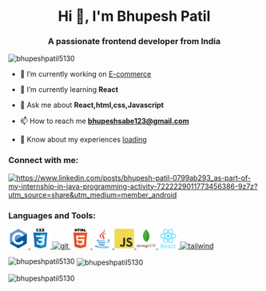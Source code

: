 <h1 align="center">Hi 👋, I'm Bhupesh Patil</h1>
<h3 align="center">A passionate frontend developer from India</h3>

<p align="left"> <img src="https://komarev.com/ghpvc/?username=bhupeshpatil5130&label=Profile%20views&color=0e75b6&style=flat" alt="bhupeshpatil5130" /> </p>

- 🔭 I’m currently working on [E-commerce](https://e-commerce-omega-ruby.vercel.app/)

- 🌱 I’m currently learning **React**

- 💬 Ask me about **React,html,css,Javascript**

- 📫 How to reach me **bhupeshsabe123@gmail.com**

- 📄 Know about my experiences [loading](loading)

<h3 align="left">Connect with me:</h3>
<p align="left">
<a href="https://linkedin.com/in/https://www.linkedin.com/posts/bhupesh-patil-0799ab293_as-part-of-my-internship-in-java-programming-activity-7222229011773456386-9z7z?utm_source=share&utm_medium=member_android" target="blank"><img align="center" src="https://raw.githubusercontent.com/rahuldkjain/github-profile-readme-generator/master/src/images/icons/Social/linked-in-alt.svg" alt="https://www.linkedin.com/posts/bhupesh-patil-0799ab293_as-part-of-my-internship-in-java-programming-activity-7222229011773456386-9z7z?utm_source=share&utm_medium=member_android" height="30" width="40" /></a>
</p>

<h3 align="left">Languages and Tools:</h3>
<p align="left"> <a href="https://www.cprogramming.com/" target="_blank" rel="noreferrer"> <img src="https://raw.githubusercontent.com/devicons/devicon/master/icons/c/c-original.svg" alt="c" width="40" height="40"/> </a> <a href="https://www.w3schools.com/css/" target="_blank" rel="noreferrer"> <img src="https://raw.githubusercontent.com/devicons/devicon/master/icons/css3/css3-original-wordmark.svg" alt="css3" width="40" height="40"/> </a> <a href="https://git-scm.com/" target="_blank" rel="noreferrer"> <img src="https://www.vectorlogo.zone/logos/git-scm/git-scm-icon.svg" alt="git" width="40" height="40"/> </a> <a href="https://www.w3.org/html/" target="_blank" rel="noreferrer"> <img src="https://raw.githubusercontent.com/devicons/devicon/master/icons/html5/html5-original-wordmark.svg" alt="html5" width="40" height="40"/> </a> <a href="https://www.java.com" target="_blank" rel="noreferrer"> <img src="https://raw.githubusercontent.com/devicons/devicon/master/icons/java/java-original.svg" alt="java" width="40" height="40"/> </a> <a href="https://developer.mozilla.org/en-US/docs/Web/JavaScript" target="_blank" rel="noreferrer"> <img src="https://raw.githubusercontent.com/devicons/devicon/master/icons/javascript/javascript-original.svg" alt="javascript" width="40" height="40"/> </a> <a href="https://www.mongodb.com/" target="_blank" rel="noreferrer"> <img src="https://raw.githubusercontent.com/devicons/devicon/master/icons/mongodb/mongodb-original-wordmark.svg" alt="mongodb" width="40" height="40"/> </a> <a href="https://reactjs.org/" target="_blank" rel="noreferrer"> <img src="https://raw.githubusercontent.com/devicons/devicon/master/icons/react/react-original-wordmark.svg" alt="react" width="40" height="40"/> </a> <a href="https://tailwindcss.com/" target="_blank" rel="noreferrer"> <img src="https://www.vectorlogo.zone/logos/tailwindcss/tailwindcss-icon.svg" alt="tailwind" width="40" height="40"/> </a> </p>

<p><img align="left" src="https://github-readme-stats.vercel.app/api/top-langs?username=bhupeshpatil5130&show_icons=true&locale=en&layout=compact" alt="bhupeshpatil5130" /></p>

<p>&nbsp;<img align="center" src="https://github-readme-stats.vercel.app/api?username=bhupeshpatil5130&show_icons=true&locale=en" alt="bhupeshpatil5130" /></p>

<p><img align="center" src="https://github-readme-streak-stats.herokuapp.com/?user=bhupeshpatil5130&" alt="bhupeshpatil5130" /></p>
